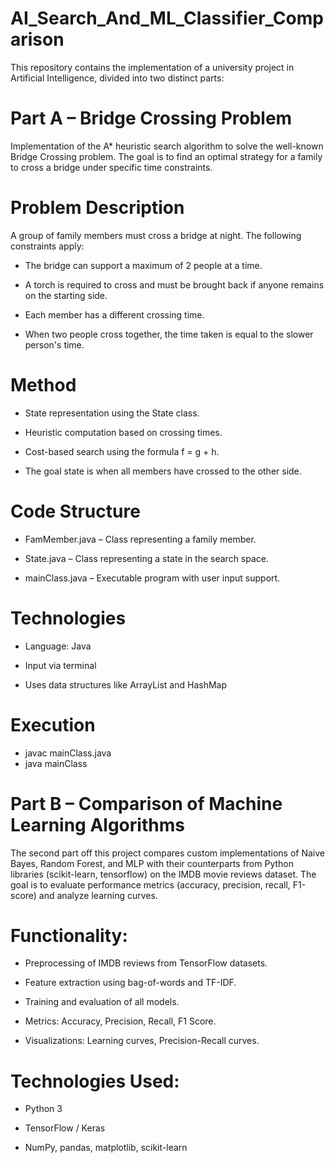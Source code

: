 # AI_Search_And_ML_Classifier_Comparison
This repository contains the implementation of a university project in Artificial Intelligence, divided into two distinct parts:

# Part A – Bridge Crossing Problem
Implementation of the A* heuristic search algorithm to solve the well-known Bridge Crossing problem. The goal is to find an optimal strategy for a family to cross a bridge under specific time constraints.

# Problem Description
A group of family members must cross a bridge at night. The following constraints apply:

- The bridge can support a maximum of 2 people at a time.

- A torch is required to cross and must be brought back if anyone remains on the starting side.

- Each member has a different crossing time.

- When two people cross together, the time taken is equal to the slower person's time.

 #  Method
- State representation using the State class.

- Heuristic computation based on crossing times.

- Cost-based search using the formula f = g + h.

- The goal state is when all members have crossed to the other side.
  
# Code Structure
- FamMember.java – Class representing a family member.

- State.java – Class representing a state in the search space.

- mainClass.java – Executable program with user input support.

#  Technologies
- Language: Java

- Input via terminal

- Uses data structures like ArrayList and HashMap

 # Execution

- javac mainClass.java
- java mainClass

 # Part B – Comparison of Machine Learning Algorithms
The second part off this project compares custom implementations of Naive Bayes, Random Forest, and MLP with their counterparts from Python libraries (scikit-learn, tensorflow) on the IMDB movie reviews dataset. The goal is to evaluate performance metrics (accuracy, precision, recall, F1-score) and analyze learning curves.

# Functionality:
- Preprocessing of IMDB reviews from TensorFlow datasets.

- Feature extraction using bag-of-words and TF-IDF.

- Training and evaluation of all models.

- Metrics: Accuracy, Precision, Recall, F1 Score.

- Visualizations: Learning curves, Precision-Recall curves.

# Technologies Used:
- Python 3

- TensorFlow / Keras

- NumPy, pandas, matplotlib, scikit-learn
